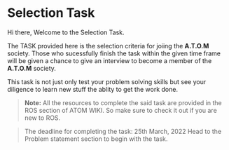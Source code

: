 # Selection Task

Hi there, Welcome to the Selection Task. 

The TASK provided here is the selection criteria for joiing the **A.T.O.M** society. Those who sucessfully finish the task within the given time frame will be given a chance to give an interview to become a member of the **A.T.O.M** society.

This task is not just only test your problem solving skills but see  your diligence to learn new stuff the ablity to get the work done.

> **Note:** All the resources to complete the said task are provided in the ROS section of ATOM WIKI. So make sure to check it out if you are new to ROS.


> The deadline for completing the task: 25th March, 2022
Head to the Problem statement section to begin with the task.

